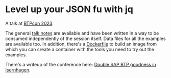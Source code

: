 # Level up your JSON fu with jq

A talk at [BTPcon 2023](https://www.btpcon.org).

The general [talk notes](talknotes.md) are available and have been written in a way to be consumed independently of the session itself. Data files for all the examples are available too. In addition, there's a [Dockerfile](Dockerfile) to build an image from which you can create a container with the tools you need to try out the examples.

There's a writeup of the conference here: [Double SAP BTP goodness in Isernhagen](https://qmacro.org/blog/posts/2023/04/16/double-sap-btp-goodness-in-isernhagen/).
